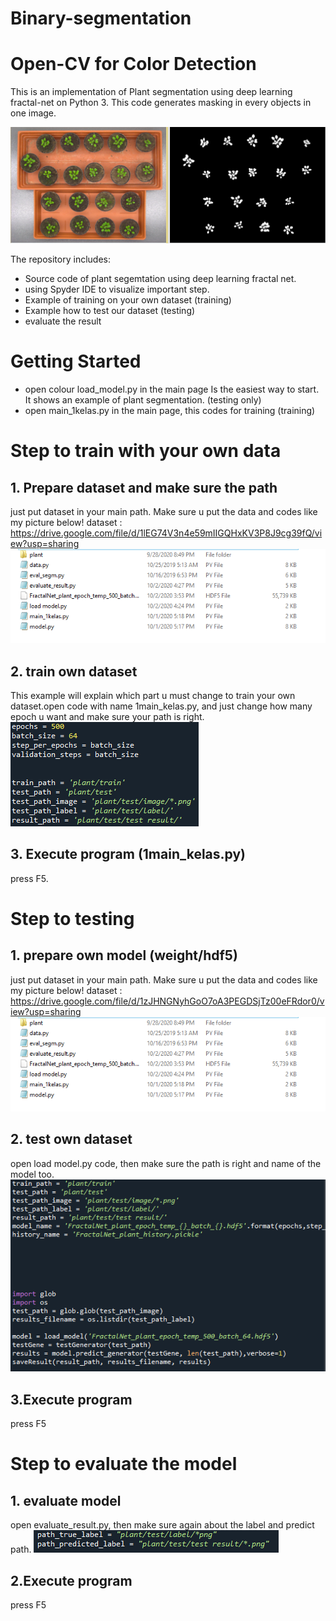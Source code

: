 # Binary-segmentation

# Open-CV for Color Detection 

This is an implementation of Plant segmentation using deep learning fractal-net on Python 3. This code generates masking in every objects in one image.

![Binary segmentation Sample](assets/1.PNG)

The repository includes:
* Source code of plant segemtation using deep learning fractal net.
* using Spyder IDE to visualize important step.
* Example of training on your own dataset (training)
* Example how to test our dataset (testing)
* evaluate the result 

# Getting Started
* open colour load_model.py in the main page  Is the easiest way to start. It shows an example of plant segmentation. (testing only)
* open main_1kelas.py in the main page, this codes for training (training)


# Step to train  with your own data

## 1. Prepare dataset and make sure the path 
just put dataset in your main path. Make sure u put the data and codes like my picture below!
dataset : https://drive.google.com/file/d/1lEG74V3n4e59mIIGQHxKV3P8J9cg39fQ/view?usp=sharing
![](assets/step1.PNG)

## 2. train own dataset
This example will explain which part u must change to train your own dataset.open code with name 1main_kelas.py, and just change how many epoch u want and make sure your path is right. 
![](assets/step2.PNG)

## 3. Execute program (1main_kelas.py) 
press F5.



# Step to testing 

## 1. prepare own model (weight/hdf5)
just put dataset in your main path. Make sure u put the data and codes like my picture below!
dataset : https://drive.google.com/file/d/1zJHNGNyhGoO7oA3PEGDSjTz00eFRdor0/view?usp=sharing
![](assets/step1.PNG)

## 2. test own dataset
open load model.py code, then make sure the path is right and name of the model too.
![](assets/step3.PNG)

## 3.Execute program
press F5



# Step to evaluate the model

## 1. evaluate model
open evaluate_result.py, then make sure again about the label and predict path.
![](assets/step4.PNG)

## 2.Execute program
press F5

